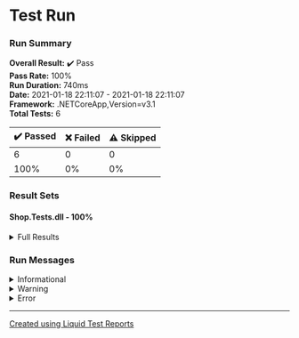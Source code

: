 ﻿
# Test Run
### Run Summary

<p>
<strong>Overall Result:</strong> ✔️ Pass <br />
<strong>Pass Rate:</strong> 100% <br />
<strong>Run Duration:</strong> 740ms <br />
<strong>Date:</strong> 2021-01-18 22:11:07 - 2021-01-18 22:11:07 <br />
<strong>Framework:</strong> .NETCoreApp,Version=v3.1 <br />
<strong>Total Tests:</strong> 6 <br />
</p>

<table>
<thead>
<tr>
<th>✔️ Passed</th>
<th>❌ Failed</th>
<th>⚠️ Skipped</th>
</tr>
</thead>
<tbody>
<tr>
<td>6</td>
<td>0</td>
<td>0</td>
</tr>
<tr>
<td>100%</td>
<td>0%</td>
<td>0%</td>
</tr>
</tbody>
</table>

### Result Sets
#### Shop.Tests.dll - 100%
<details>
<summary>Full Results</summary>
<table>
<thead>
<tr>
<th>Result</th>
<th>Test</th>
<th>Duration</th>
</tr>
</thead>
<tr>
<td> ✔️ Passed </td>
<td>when_no_calculation_is_needed_return_0</td>
<td>9ms</td>
</tr>
<tr>
<td> ✔️ Passed </td>
<td>when_shipping_type_is_ground</td>
<td>< 1ms</td>
</tr>
<tr>
<td> ✔️ Passed </td>
<td>when_shipping_type_is_in_store</td>
<td>< 1ms</td>
</tr>
<tr>
<td> ✔️ Passed </td>
<td>when_shipping_type_is_next_day_air</td>
<td>< 1ms</td>
</tr>
<tr>
<td> ✔️ Passed </td>
<td>when_shipping_type_is_second_day_air</td>
<td>< 1ms</td>
</tr>
<tr>
<td> ✔️ Passed </td>
<td>when_total_price_is_higher_then_1500_return_0</td>
<td>< 1ms</td>
</tr>
</tbody>
</table>
</details>

### Run Messages
<details>
<summary>Informational</summary>
<pre><code>
NUnit Adapter 3.15.1.0: Test execution started
Running all tests in /Users/jasper/Code/beroeps-product-testen/Shop/Shop.Tests/bin/Debug/netcoreapp3.1/Shop.Tests.dll
   NUnit3TestExecutor converted 6 of 6 NUnit test cases
NUnit Adapter 3.15.1.0: Test execution complete
</code></pre>
</details>

<details>
<summary>Warning</summary>
<pre><code>
</code></pre>
</details>

<details>
<summary>Error</summary>
<pre><code>
</code></pre>
</details>



----

[Created using Liquid Test Reports](https://github.com/kurtmkurtm/LiquidTestReports)